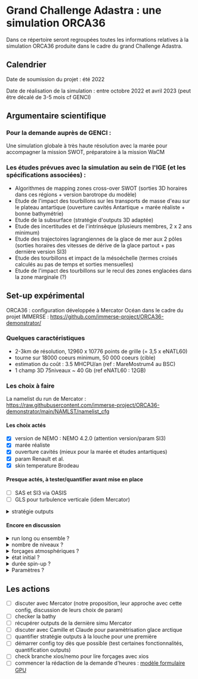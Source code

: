 # Grand Challenge Adastra : une simulation ORCA36

Dans ce répertoire seront regroupées toutes les informations relatives à la simulation ORCA36 produite dans le cadre du grand Challenge Adastra.

## Calendrier

Date de soumission du projet : été 2022

Date de réalisation de la simulation : entre octobre 2022 et avril 2023 (peut être décalé de 3-5 mois cf GENCI)

## Argumentaire scientifique

### Pour la demande auprès de GENCI :

 Une simulation globale à très haute résolution avec la marée pour accompagner la mission SWOT, préparatoire à la mission WaCM

### Les études prévues avec la simulation au sein de l'IGE (et les spécifications associées) :

 - Algorithmes de mapping zones cross-over SWOT (sorties 3D horaires dans ces régions + version barotrope du modèle)
 - Etude de l'impact des tourbillons sur les transports de masse d'eau sur le plateau antartique (ouverture cavités Antartique + marée réaliste + bonne bathymétrie) 
 - Etude de la subsurface (stratégie d'outputs 3D adaptée)
 - Etude des incertitudes et de l'intrinsèque (plusieurs membres, 2 x 2 ans minimum)
 - Etude des trajectoires lagrangiennes de la glace de mer aux 2 pôles (sorties horaires des vitesses de dérive de la glace partout + pas dernière version SI3)
 - Etude des tourbillons et impact de la mésoéchelle (termes croisés calculés au pas de temps et sorties mensuelles)
 - Etude de l'impact des tourbillons sur le recul des zones englacées dans la zone marginale (?)


## Set-up expérimental

ORCA36 : configuration développée à Mercator Océan dans le cadre du projet IMMERSE : https://github.com/immerse-project/ORCA36-demonstrator/

### Quelques caractéristiques

  - 2-3km de résolution, 12960 x 10776 points de grille (= 3,5 x eNATL60)
  - tourne sur 18000 coeurs minimum, 50 000 coeurs  (cible)
  - estimation du coût : 3.5 MHCPU/an (ref : MareMostrum4 au BSC)
  - 1 champ 3D 75niveaux ~ 40 Gb (ref eNATL60 : 12GB)


### Les choix à faire

La namelist du run de Mercator : https://raw.githubusercontent.com/immerse-project/ORCA36-demonstrator/main/NAMLST/namelist_cfg

#### Les choix actés

  - [x] version de NEMO : NEMO 4.2.0 (attention version/param SI3)
  - [x] marée réaliste
  - [x] ouverture cavités (mieux pour la marée et études antartiques)
  - [x] param Renault et al.
  - [x] skin temperature Brodeau 

#### Presque actés, à tester/quantifier avant mise en place

  - [ ] SAS et SI3 via OASIS
  - [ ] GLS pour turbulence verticale (idem Mercator)
<details>
<summary> stratégie outputs </summary>
 
   - [ ] quelques sorties pendant le spin-up, le maximum possible pour les dernières années 
   - [ ] sorties horaires de surface + certaines profondeurs (100m, 1000m)
   - [ ] sorties journalières 3D
   - [ ] sorties horaires 3D quelques régions cross-over
   - [ ] sorties horaires sections, profils
   - [ ] moyennes mensuelles termes croisés calculés au pas de temps
   - pseudo-obs :
     - [ ] ARGO
     - [ ] traces satellite Nadir
     - [ ] courantomètres
  
</details>

#### Encore en discussion

<details>
<summary> run long ou ensemble ? </summary>
  
   - [ ] un run le plus long possible (POUR : un seul run à gérer/ CONTRE : plus de chances de tomber sur un blocage, dérive par rapport bonne stratification)
   - [ ] un spin-up + 2 membres (POUR : suffisant pour développer un spread / CONTRE : pas assez de membres pour étude décohérences)
   - [ ] un spin-up + x membres (POUR : mieux pour décohérences / CONTRE : complexité de la gestion des runs)
  
</details>

<details>
<summary> nombre de niveaux ? </summary>
  
   - [ ] 75 (POUR : taille des outputs/ CONTRE : pas suffisant pour les fines échelles par rapport à la résolution horizontale)
   - [ ] 121 (POUR : bien adaptée pour glace antartique / CONTRE : )
   - [ ] 150 (POUR: encore mieux pour les fines échelles, overflows / CONTRE : outputs 2X plus gros)
  
</details>

<details>
<summary> forçages atmosphériques ? </summary>
 
   - [ ] ERA5 (POUR : meilleure résolution / CONTRE : chocs à chaque analyses, flux des inputs trop gros pour l'instant)
   - [ ] JRA55 (POUR : mieux connus / CONTRE : basse résolution)
   - [ ] utilisation avec XIOS peut être une solution
  
</details>

<details>
<summary> état initial ? </summary>
 
   - [ ] restart simulation Clément Bricaud
   - [ ] réanalyse GLORYS12 (moyenne mensuelle)
   - [ ] état initial dans les cavités à construire (Pierre Mathiot)
  
</details>


<details>
<summary> durée spin-up ? </summary>
 
   - [ ] 1 an
   - [ ] 2 ans
   - [ ] x années (HYCOM 15 ans...)
  
</details>


<details>
<summary> Paramètres ? </summary>
 
   - [ ] UBS pour momentum (idem Mercator)
   - [ ] FCT pour traceurs (idem Mercator ordre 4)
   - [ ] forçage pression atmosphérique (idem Mercator, fichier ECWF horaire)
   - [ ] paramètres viscosité
   - [ ] QCO ? (=vvl dégradé)
  
</details>


## Les actions

  -  [ ] discuter avec Mercator (notre proposition, leur approche avec cette config, discussion de leurs choix de param)
  -  [ ] checker la bathy
  -  [ ] récupérer outputs de la dernière simu Mercator 
  -  [ ] discuter avec Camille et Claude pour paramètrisation glace arctique
  -  [ ] quantifier stratégie outputs à la louche pour une première
  -  [ ] démarrer config toy dès que possible (test certaines fonctionnalités, quantification outputs)
  -  [ ] check branche xios/nemo pour lire forçages avec xios
  -  [ ] commencer la rédaction de la demande d'heures : [modèle formulaire GPU](https://docs.google.com/document/d/1hfe0EdBwWCY52-W0kdYwhFOb29nzBpP7jlnIukLYfNE/edit?usp=sharing)
